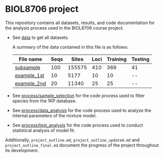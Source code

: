 
# BIOL8706 project

This repository contains all datasets, results, and code documentation for the analysis process used in the BIOL8706 course project.

- See [data](https://github.com/Yutong-Shao/clade-profile-mixtures/tree/main/data) to get all datasets.

    A summary of the data contained in this file is as follows:

    | File name        | Seqs        | Sites         | Loci          | Training      | Testing       |
    |-------------|-------------|---------------|---------------|---------------|---------------|
    | [subsample](https://github.com/Yutong-Shao/clade-profile-mixtures/tree/main/data)       | 100        | 155575        | 410           | 369           | 41            |
    | [example_1st](https://github.com/Yutong-Shao/clade-profile-mixtures/tree/main/data/example_1st)       | 10        | 5177        | 10           | 10           | --            |
    | [example_2nd](https://github.com/Yutong-Shao/clade-profile-mixtures/tree/main/data/example_2nd)       | 20        | 11340        |25           | 25           | --            |

- See [process/sample_selection](https://github.com/Yutong-Shao/clade-profile-mixtures/tree/main/process/sample_selection) for the code process used to filter species from the 1KP database.

- See [process/data_analysis](https://github.com/Yutong-Shao/clade-profile-mixtures/tree/main/process/data_analysis) for the code process used to analyze the internal parameters of the mixture model.

- See [process/test_analysis](https://github.com/Yutong-Shao/clade-profile-mixtures/tree/main/process/test_analysis) for the code process used to conduct statistical analysis of model fit.

Additionally, `project_outline.md`, `project_outline_updated.md` and `project_outline_final.md` document the progress of the project throughout its development.
